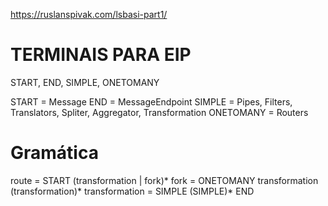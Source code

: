 https://ruslanspivak.com/lsbasi-part1/

# TERMINAIS PARA EIP

START, END, SIMPLE, ONETOMANY

START = Message
END = MessageEndpoint
SIMPLE = Pipes, Filters, Translators, Spliter, Aggregator, Transformation
ONETOMANY = Routers

# Gramática

route = START (transformation | fork)*
fork = ONETOMANY transformation (transformation)*
transformation = SIMPLE (SIMPLE)* END



